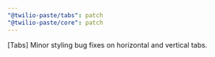 ```yaml
---
"@twilio-paste/tabs": patch
"@twilio-paste/core": patch
---
```


[Tabs] Minor styling bug fixes on horizontal and vertical tabs.
